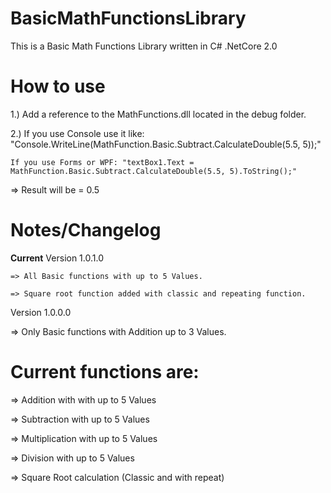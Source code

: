 # BasicMathFunctionsLibrary
This is a Basic Math Functions Library written in C# .NetCore 2.0


# How to use
1.) Add a reference to the MathFunctions.dll located in the debug folder.

2.) If you use Console use it like: "Console.WriteLine(MathFunction.Basic.Subtract.CalculateDouble(5.5, 5));"

    If you use Forms or WPF: "textBox1.Text = MathFunction.Basic.Subtract.CalculateDouble(5.5, 5).ToString();"

=> Result will be = 0.5


# Notes/Changelog
**Current** Version 1.0.1.0 

	=> All Basic functions with up to 5 Values.

	=> Square root function added with classic and repeating function.

	
Version 1.0.0.0 

=> Only Basic functions with Addition up to 3 Values.

# Current functions are:

=> Addition with with up to 5 Values

=> Subtraction with up to 5 Values

=> Multiplication with up to 5 Values

=> Division with up to 5 Values

=> Square Root calculation (Classic and with repeat)
